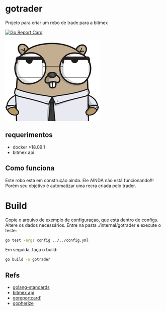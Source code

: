 # gotrader

Projeto para criar um robo de trade para a bitmex

[![Go Report Card](https://goreportcard.com/badge/github.com/thiago-scherrer/gotrader)](https://goreportcard.com/report/github.com/thiago-scherrer/gotrader)

![gopher](assets/gopher.png)


## requerimentos

- docker >18.09.1
- bitmex api

## Como funciona

Este robo está em construção ainda. Ele AINDA não está funcionando!!! 
Porém seu objetivo é automatizar uma recra criada pelo trader.

# Build

Copie o arquivo de exemplo de configuraçao, que está dentro de configs. Altere os dados necessários.
Entre na pasta ./internal/gotrader e execute o teste:

```bash
go test -args config ../../config.yml
```

Em seguida, faça o build:

```bash
go build -o gotrader 
```

## Refs

- [golang-standards](https://github.com/golang-standards/project-layout)
- [bitmex api](https://www.bitmex.com/api/explorer/)
- [goreportcard](https://goreportcard.com/)]
- [gopherize](https://gopherize.me)